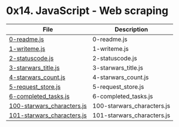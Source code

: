 # 0x14. JavaScript - Web scraping

| File      | Description |
| ----------- | ----------- |
| [0-readme.js](./0-readme.js) | 0-readme.js |
| [1-writeme.js](./1-writeme.js) | 1-writeme.js |
| [2-statuscode.js](./2-statuscode.js) | 2-statuscode.js |
| [3-starwars_title.js](./3-starwars_title.js) | 3-starwars_title.js |
| [4-starwars_count.js](./4-starwars_count.js) | 4-starwars_count.js |
| [5-request_store.js](./5-request_store.js) | 5-request_store.js |
| [6-completed_tasks.js](./6-completed_tasks.js) | 6-completed_tasks.js |
| [100-starwars_characters.js](./100-starwars_characters.js) | 100-starwars_characters.js |
| [101-starwars_characters.js](./101-starwars_characters.js) | 101-starwars_characters.js |
